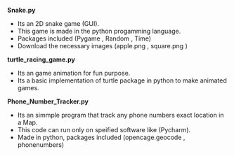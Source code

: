 **Snake.py**
- Its an 2D snake game (GUI).
- This game is made in the python progamming language.
- Packages included (Pygame , Random , Time) 
- Download the necessary images (apple.png , square.png )

**turtle_racing_game.py**

- Its an game animation for fun purpose.
- Its a basic implementation of turtle package in python to make animated games. 

**Phone_Number_Tracker.py**
- Its an simmple program that track any phone numbers exact location in a Map.
- This code can run only on speified software like (Pycharm).
- Made in python, packages included (opencage.geocode , phonenumbers)
